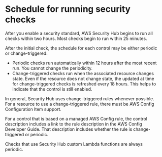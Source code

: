 # Schedule for running security checks<a name="securityhub-standards-schedule"></a>

After you enable a security standard, AWS Security Hub begins to run all checks within two hours\. Most checks begin to run within 25 minutes\.

After the initial check, the schedule for each control may be either periodic or change\-triggered\.
+ Periodic checks run automatically within 12 hours after the most recent run\. You cannot change the periodicity\.
+ Change\-triggered checks run when the associated resource changes state\. Even if the resource does not change state, the updated at time for change\-triggered checks is refreshed every 18 hours\. This helps to indicate that the control is still enabled\.

In general, Security Hub uses change\-triggered rules whenever possible\. For a resource to use a change\-triggered rule, there must be AWS Config Configuration Item support\.

For a control that is based on a managed AWS Config rule, the control description includes a link to the rule description in the AWS Config Developer Guide\. That description includes whether the rule is change\-triggered or periodic\.

Checks that use Security Hub custom Lambda functions are always periodic\.